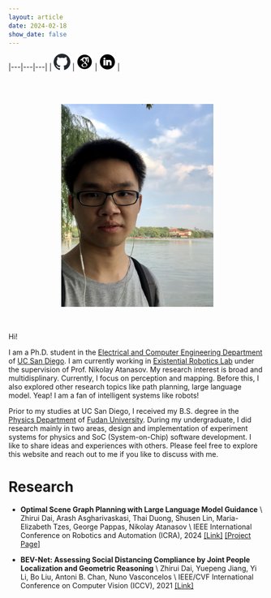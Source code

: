 ```yaml
---
layout: article
date: 2024-02-18
show_date: false
---
```


|---|---|---|
| <a href="https://github.com/daizhirui"><img src="/assets/images/github-mark/github-mark.svg" height="32" ></a> | <a href="https://scholar.google.com/citations?hl=en&user=Qss2fs8AAAAJ"><img src="/assets/images/icons8-google-scholar.svg" height="32" ></a> | <a href="https://www.linkedin.com/in/zhirui-dai-465489194"><img src="/assets/images/icons8-linkedin.svg" height="32"></a> |

<img src="/assets/images/selfie.jpg" width=300 align="right" hspace="100" vspace="50">

Hi!

I am a Ph.D. student in the [Electrical and Computer Engineering Department](https://www.ece.ucsd.edu/) of [UC San Diego](https://www.ucsd.edu). I am currently working in [Existential Robotics Lab](https://erl.ucsd.edu/) under the supervision of Prof. Nikolay Atanasov. My research interest is broad and multidisplinary. Currently, I focus on perception and mapping. Before this, I also explored other research topics like path planning, large language model. Yeap! I am a fan of intelligent systems like robots!

Prior to my studies at UC San Diego, I received my B.S. degree in the [Physics Department](https://phys.fudan.edu.cn/eng/main.htm) of [Fudan University](https://www.fudan.edu.cn/en/). During my undergraduate, I did research mainly in two areas, design and implementation of experiment systems for physics and SoC (System-on-Chip) software development. I like to share ideas and experiences with others. Please feel free to explore this website and reach out to me if you like to discuss with me.

# Research

- **Optimal Scene Graph Planning with Large Language Model Guidance** \\
  Zhirui Dai, Arash Asgharivaskasi, Thai Duong, Shusen Lin, Maria-Elizabeth Tzes, George Pappas, Nikolay Atanasov \\
  IEEE International Conference on Robotics and Automation (ICRA), 2024 [[Link]](https://arxiv.org/abs/2309.09182) [[Project Page]](https://daizhirui.github.io/llm-scene-graph-ltl-project-page/)

- **BEV-Net: Assessing Social Distancing Compliance by Joint People Localization and Geometric Reasoning** \\
  Zhirui Dai, Yuepeng Jiang, Yi Li, Bo Liu, Antoni B. Chan, Nuno Vasconcelos \\
  IEEE/CVF International Conference on Computer Vision (ICCV), 2021 [[Link]](https://openaccess.thecvf.com/content/ICCV2021/html/Dai_BEV-Net_Assessing_Social_Distancing_Compliance_by_Joint_People_Localization_and_ICCV_2021_paper.html)
